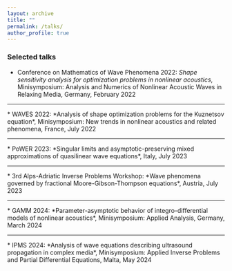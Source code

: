 ```yaml
---
layout: archive
title: ""
permalink: /talks/
author_profile: true
---
```


### Selected talks

* Conference on Mathematics of Wave Phenomena 2022: *Shape sensitivity analysis for optimization problems in nonlinear acoustics*, Minisymposium: Analysis and Numerics of Nonlinear Acoustic Waves in Relaxing Media, Germany, February 2022
<hr>
* WAVES 2022: *Analysis of shape optimization problems for the Kuznetsov equation*, Minisymposium: New trends in nonlinear acoustics and related phenomena, France, July 2022
<hr>
* PoWER 2023: *Singular limits and asymptotic-preserving mixed approximations of quasilinear wave equations*, Italy, July 2023
<hr>
* 3rd Alps-Adriatic Inverse Problems Workshop: *Wave phenomena governed by fractional Moore-Gibson-Thompson equations*, Austria, July 2023
<hr>
* GAMM 2024: *Parameter-asymptotic behavior of integro-differential models of nonlinear acoustics*, Minisymposium: Applied Analysis, Germany, March 2024
<hr>
* IPMS 2024: *Analysis of wave equations describing ultrasound propagation in complex media*, Minisymposium: Applied Inverse Problems and Partial Differential Equations, Malta, May 2024
